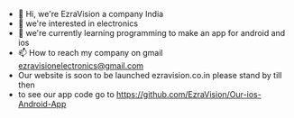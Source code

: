 - 👋 Hi, we're EzraVision a company India  
- 👀 we're interested in electronics
- 🌱 we're currently learning programming to make an app for android and ios
- 📫 How to reach my company on gmail ezravisionelectronics@gmail.com 
- Our website is soon to be launched ezravision.co.in please stand by till then
- to see our app code go to https://github.com/EzraVision/Our-ios-Android-App
